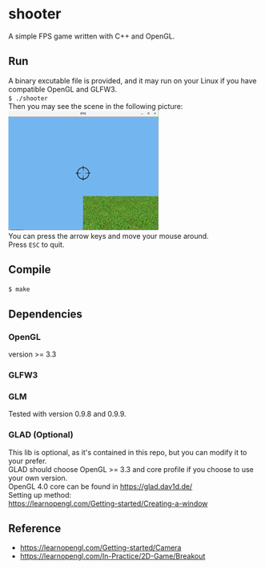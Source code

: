 # shooter
A simple FPS game written with C++ and OpenGL.

## Run
A binary excutable file is provided, and it may run on your Linux if you have compatible OpenGL and GLFW3.  
`$ ./shooter`  
Then you may see the scene in the following picture:  
<img src="images/shooter.png" width="300">  
You can press the arrow keys and move your mouse around.  
Press `ESC` to quit.
## Compile
`$ make`
## Dependencies
### OpenGL
version >= 3.3
### GLFW3
### GLM
Tested with version 0.9.8 and 0.9.9.
### GLAD (Optional)
This lib is optional, as it's contained in this repo, but you can modify it to your prefer.  
GLAD should choose OpenGL >= 3.3 and core profile if you choose to use your own version.  
OpenGL 4.0 core can be found in https://glad.dav1d.de/  
Setting up method:  
https://learnopengl.com/Getting-started/Creating-a-window  
## Reference
- https://learnopengl.com/Getting-started/Camera
- https://learnopengl.com/In-Practice/2D-Game/Breakout
